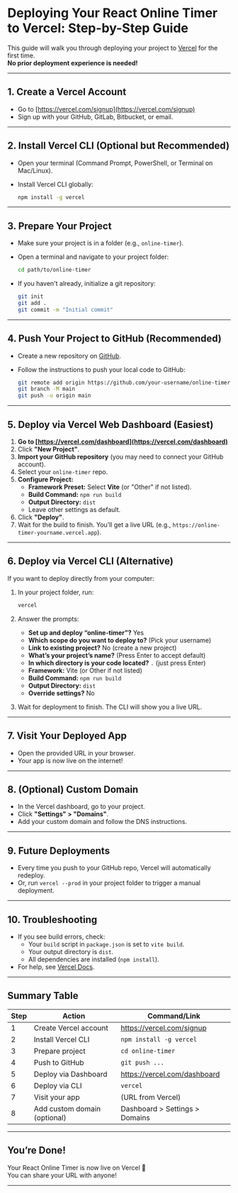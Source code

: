 # Deploying Your React Online Timer to Vercel: Step-by-Step Guide

This guide will walk you through deploying your project to [Vercel](https://vercel.com/) for the first time.  
**No prior deployment experience is needed!**

---

## 1. **Create a Vercel Account**

- Go to [https://vercel.com/signup](https://vercel.com/signup)
- Sign up with your GitHub, GitLab, Bitbucket, or email.

---

## 2. **Install Vercel CLI (Optional but Recommended)**

- Open your terminal (Command Prompt, PowerShell, or Terminal on Mac/Linux).
- Install Vercel CLI globally:

  ```bash
  npm install -g vercel
  ```

---

## 3. **Prepare Your Project**

- Make sure your project is in a folder (e.g., `online-timer`).
- Open a terminal and navigate to your project folder:

  ```bash
  cd path/to/online-timer
  ```

- If you haven't already, initialize a git repository:

  ```bash
  git init
  git add .
  git commit -m "Initial commit"
  ```

---

## 4. **Push Your Project to GitHub (Recommended)**

- Create a new repository on [GitHub](https://github.com/new).
- Follow the instructions to push your local code to GitHub:

  ```bash
  git remote add origin https://github.com/your-username/online-timer.git
  git branch -M main
  git push -u origin main
  ```

---

## 5. **Deploy via Vercel Web Dashboard (Easiest)**

1. **Go to [https://vercel.com/dashboard](https://vercel.com/dashboard)**
2. Click **"New Project"**.
3. **Import your GitHub repository** (you may need to connect your GitHub account).
4. Select your `online-timer` repo.
5. **Configure Project:**
   - **Framework Preset:** Select **Vite** (or "Other" if not listed).
   - **Build Command:** `npm run build`
   - **Output Directory:** `dist`
   - Leave other settings as default.
6. Click **"Deploy"**.
7. Wait for the build to finish. You’ll get a live URL (e.g., `https://online-timer-yourname.vercel.app`).

---

## 6. **Deploy via Vercel CLI (Alternative)**

If you want to deploy directly from your computer:

1. In your project folder, run:

   ```bash
   vercel
   ```

2. Answer the prompts:
   - **Set up and deploy “online-timer”?** Yes
   - **Which scope do you want to deploy to?** (Pick your username)
   - **Link to existing project?** No (create a new project)
   - **What’s your project’s name?** (Press Enter to accept default)
   - **In which directory is your code located?** `.` (just press Enter)
   - **Framework:** Vite (or Other if not listed)
   - **Build Command:** `npm run build`
   - **Output Directory:** `dist`
   - **Override settings?** No

3. Wait for deployment to finish. The CLI will show you a live URL.

---

## 7. **Visit Your Deployed App**

- Open the provided URL in your browser.
- Your app is now live on the internet!

---

## 8. **(Optional) Custom Domain**

- In the Vercel dashboard, go to your project.
- Click **"Settings" > "Domains"**.
- Add your custom domain and follow the DNS instructions.

---

## 9. **Future Deployments**

- Every time you push to your GitHub repo, Vercel will automatically redeploy.
- Or, run `vercel --prod` in your project folder to trigger a manual deployment.

---

## 10. **Troubleshooting**

- If you see build errors, check:
  - Your `build` script in `package.json` is set to `vite build`.
  - Your output directory is `dist`.
  - All dependencies are installed (`npm install`).
- For help, see [Vercel Docs](https://vercel.com/docs).

---

## **Summary Table**

| Step | Action                        | Command/Link                        |
|------|-------------------------------|-------------------------------------|
| 1    | Create Vercel account         | https://vercel.com/signup           |
| 2    | Install Vercel CLI            | `npm install -g vercel`             |
| 3    | Prepare project               | `cd online-timer`                   |
| 4    | Push to GitHub                | `git push ...`                      |
| 5    | Deploy via Dashboard          | https://vercel.com/dashboard        |
| 6    | Deploy via CLI                | `vercel`                            |
| 7    | Visit your app                | (URL from Vercel)                   |
| 8    | Add custom domain (optional)  | Dashboard > Settings > Domains      |

---

## **You’re Done!**

Your React Online Timer is now live on Vercel 🚀  
You can share your URL with anyone!

---
